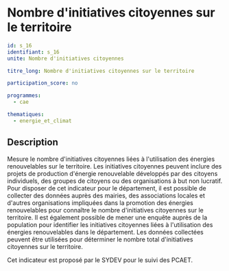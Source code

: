 # Nombre d'initiatives citoyennes sur le territoire

```yaml
id: s_16
identifiant: s_16
unite: Nombre d'initiatives citoyennes

titre_long: Nombre d'initiatives citoyennes sur le territoire

participation_score: no

programmes:
  - cae

thematiques:
  - energie_et_climat
```
## Description
Mesure le nombre d'initiatives citoyennes liées à l'utilisation des énergies renouvelables sur le territoire. Les initiatives citoyennes peuvent inclure des projets de production d'énergie renouvelable développés par des citoyens individuels, des groupes de citoyens ou des organisations à but non lucratif.
Pour disposer de cet indicateur pour le département, il est possible de collecter des données auprès des mairies, des associations locales et d'autres organisations impliquées dans la promotion des énergies renouvelables pour connaître le nombre d'initiatives citoyennes sur le territoire. Il est également possible de mener une enquête auprès de la population pour identifier les initiatives citoyennes liées à l'utilisation des énergies renouvelables dans le département. Les données collectées peuvent être utilisées pour déterminer le nombre total d'initiatives citoyennes sur le territoire.

Cet indicateur est proposé par le SYDEV pour le suivi des PCAET.
